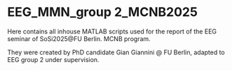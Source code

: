 # EEG_MMN_group 2_MCNB2025
Here contains all inhouse MATLAB scripts used for the report of the EEG seminar of SoSi2025@FU Berlin. MCNB program. 

They were created by PhD candidate Gian Giannini @ FU Berlin, adapted to EEG group 2 under supervision. 
